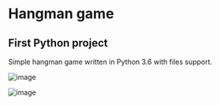 # Hangman game

## First Python project

Simple hangman game written in Python 3.6 with files support.

![image](https://user-images.githubusercontent.com/50807860/101878868-a127c680-3b90-11eb-91bf-61f48619d2db.png)

![image](https://user-images.githubusercontent.com/50807860/101878874-a422b700-3b90-11eb-919a-ad9ed45d47dc.png)

